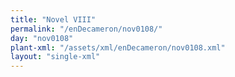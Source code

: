 ```yaml
---
title: "Novel VIII"
permalink: "/enDecameron/nov0108/"
day: "nov0108"
plant-xml: "/assets/xml/enDecameron/nov0108.xml"
layout: "single-xml"
---
```

